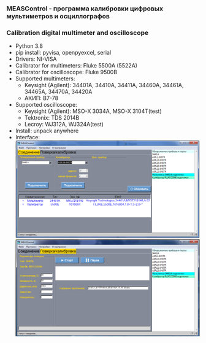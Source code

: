 ### MEASControl - программа калибровки цифровых мультиметров и осциллографов
### Calibration digital multimeter and oscilloscope
+ Python 3.8
+ pip install: pyvisa, openpyexcel, serial
+ Drivers: NI-VISA
+ Calibrator for multimeters: Fluke 5500A (5522A)
+ Calibrator for oscilloscope: Fluke 9500B
+ Supported multimeters:
  + Keysight (Agilent): 34401A, 34410A, 34411A, 34460A, 34461A, 34465A, 34470A, 34420A
  + АКИП: В7-78
+ Supported oscilloscope:
  + Keysight (Agilent): MSO-X 3034A, MSO-X 3104T(test)
  + Tektronix: TDS 2014B
  + Lecroy: WJ312A, WJ324A(test)
+ Install: unpack anywhere
+ Interface:
![alt text](https://github.com/GlendenCrunch/MEASControl/blob/main/image/ui_1.png)
![alt text](https://github.com/GlendenCrunch/MEASControl/blob/main/image/ui_2.png)

